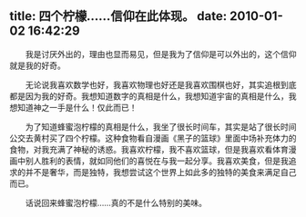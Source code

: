 title: 四个柠檬……信仰在此体现。
date: 2010-01-02 16:42:29
---

　　我是讨厌外出的，理由也显而易见，但是我为了信仰是可以外出的，这个信仰就是我的好奇。

　　无论说我喜欢数学也好，我喜欢物理也好还是我喜欢围棋也好，其实追根到底都是因为我的好奇。我想知道数字的真相是什么，我想知道宇宙的真相是什么，我想知道神之一手是什么！仅此而已！

　　为了知道蜂蜜泡柠檬的真相是什么，我坐了很长时间车，其实是站了很长时间公交去黄村买了四个柠檬。这种食物看自漫画《黑子的篮球》里面中场补充体力的食物，对我充满了神秘的诱惑。我喜欢柠檬，我不喜欢篮球，但是我喜欢看体育漫画中别人胜利的表情，就如同他们的喜悦在与我一起分享。我喜欢美食，但是我追求的并不是奢华，而是独特，我想尝试这个世界上如此多的独特的美食来满足自己而已。

　　话说回来蜂蜜泡柠檬&hellip;&hellip;真的不是什么特别的美味。